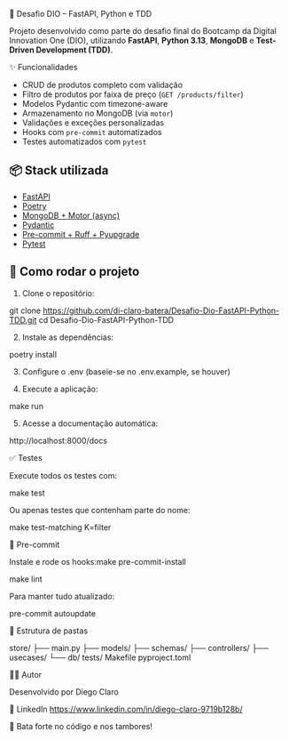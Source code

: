 🚀 Desafio DIO – FastAPI, Python e TDD

Projeto desenvolvido como parte do desafio final do Bootcamp da Digital Innovation One (DIO), utilizando **FastAPI**, **Python 3.13**, **MongoDB** e **Test-Driven Development (TDD)**.


✨ Funcionalidades

- CRUD de produtos completo com validação
- Filtro de produtos por faixa de preço (`GET /products/filter`)
- Modelos Pydantic com timezone-aware
- Armazenamento no MongoDB (via `motor`)
- Validações e exceções personalizadas
- Hooks com `pre-commit` automatizados
- Testes automatizados com `pytest`



## 📦 Stack utilizada

- [FastAPI](https://fastapi.tiangolo.com/)
- [Poetry](https://python-poetry.org/)
- [MongoDB + Motor (async)](https://motor.readthedocs.io/)
- [Pydantic](https://docs.pydantic.dev/)
- [Pre-commit + Ruff + Pyupgrade](https://pre-commit.com/)
- [Pytest](https://docs.pytest.org/en/latest/)



## 🔧 Como rodar o projeto

1. Clone o repositório:

git clone https://github.com/di-claro-batera/Desafio-Dio-FastAPI-Python-TDD.git
cd Desafio-Dio-FastAPI-Python-TDD


2.  Instale as dependências:

poetry install


3.  Configure o .env (baseie-se no .env.example, se houver)

   
4.  Execute a aplicação:

make run


5.  Acesse a documentação automática:

http://localhost:8000/docs


✅ Testes

Execute todos os testes com:

make test

Ou apenas testes que contenham parte do nome:

make test-matching K=filter

🧹 Pre-commit

Instale e rode os hooks:make pre-commit-install

make lint


Para manter tudo atualizado:

pre-commit autoupdate

📂 Estrutura de pastas

store/
├── main.py
├── models/
├── schemas/
├── controllers/
├── usecases/
└── db/
tests/
Makefile
pyproject.toml


👨‍💻 Autor

Desenvolvido por Diego Claro

🔗 LinkedIn https://www.linkedin.com/in/diego-claro-9719b128b/

🎸 Bata forte no código e nos tambores!

